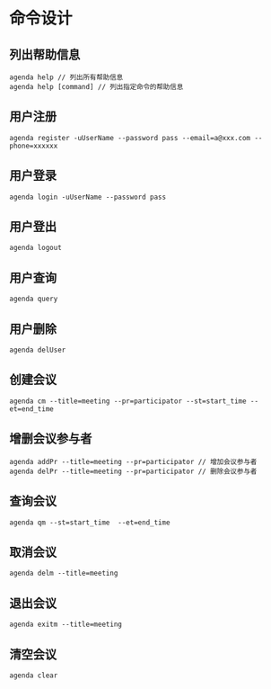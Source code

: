 # 命令设计

## 列出帮助信息

    agenda help // 列出所有帮助信息
    agenda help [command] // 列出指定命令的帮助信息

## 用户注册

    agenda register -uUserName --password pass --email=a@xxx.com --phone=xxxxxx

## 用户登录

    agenda login -uUserName --password pass

## 用户登出

    agenda logout

## 用户查询

    agenda query

## 用户删除

    agenda delUser

## 创建会议

    agenda cm --title=meeting --pr=participator --st=start_time --et=end_time

## 增删会议参与者

    agenda addPr --title=meeting --pr=participator // 增加会议参与者
    agenda delPr --title=meeting --pr=participator // 删除会议参与者

## 查询会议

    agenda qm --st=start_time  --et=end_time

## 取消会议

    agenda delm --title=meeting

## 退出会议

    agenda exitm --title=meeting

## 清空会议

    agenda clear

